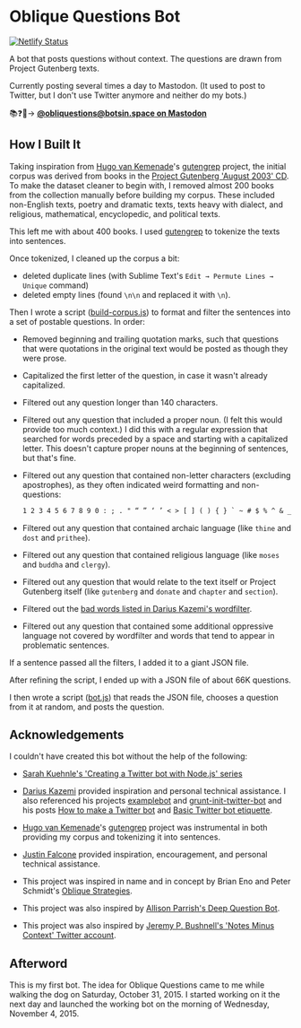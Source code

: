 # Oblique Questions Bot

[![Netlify Status](https://api.netlify.com/api/v1/badges/78970349-9fec-4fb2-8ca0-84b8d9e79066/deploy-status)](https://app.netlify.com/sites/oblique-questions-bot/deploys)

A bot that posts questions without context. The questions are drawn from Project
Gutenberg texts.

Currently posting several times a day to Mastodon. (It used to
post to Twitter, but I don't use Twitter anymore and neither do my bots.)

📚❓🤖&rarr; **[@obliquestions@botsin.space on Mastodon](https://botsin.space/@obliquestions)**

## How I Built It

Taking inspiration from [Hugo van Kemenade](https://github.com/hugovk/)'s [gutengrep](https://github.com/hugovk/gutengrep) project, the initial corpus was derived from books in the [Project Gutenberg 'August 2003' CD](https://www.gutenberg.org/ebooks/11220). To make the dataset cleaner to begin with, I removed almost 200 books from the collection manually before building my corpus. These included non-English texts, poetry and dramatic texts, texts heavy with dialect, and religious, mathematical, encyclopedic, and political texts.

This left me with about 400 books. I used [gutengrep](https://github.com/hugovk)
to tokenize the texts into sentences.

Once tokenized, I cleaned up the corpus a bit:

- deleted duplicate lines (with Sublime Text's `Edit → Permute Lines → Unique`
  command)
- deleted empty lines (found `\n\n` and replaced it with `\n`).

Then I wrote a script ([build-corpus.js](build-corpus.js)) to format and filter
the sentences into a set of postable questions. In order:

- Removed beginning and trailing quotation marks, such that questions that were
  quotations in the original text would be posted as though they were prose.

- Capitalized the first letter of the question, in case it wasn't already
  capitalized.

- Filtered out any question longer than 140 characters.

- Filtered out any question that included a proper noun. (I felt this would
  provide too much context.) I did this with a regular expression that searched
  for words preceded by a space and starting with a capitalized letter. This
  doesn't capture proper nouns at the beginning of sentences, but that's fine.

- Filtered out any question that contained non-letter characters (excluding
  apostrophes), as they often indicated weird formatting and non-questions:

    ```txt
    1 2 3 4 5 6 7 8 9 0 : ; . " “ ” ‘ ’ < > [ ] ( ) { } ` ~ # $ % ^ & _ + - = \ / |
    ```

- Filtered out any question that contained archaic language (like `thine` and
  `dost` and `prithee`).

- Filtered out any question that contained religious language (like `moses` and
  `buddha` and `clergy`).

- Filtered out any question that would relate to the text itself or Project
  Gutenberg itself (like `gutenberg` and `donate` and `chapter` and `section`).

- Filtered out the [bad words listed in Darius Kazemi's wordfilter](https://github.com/dariusk/wordfilter/blob/master/lib/badwords.json).

- Filtered out any question that contained some additional oppressive language
  not covered by wordfilter and words that tend to appear in problematic
  sentences.

If a sentence passed all the filters, I added it to a giant JSON file.

After refining the script, I ended up with a JSON file of about 66K questions.

I then wrote a script ([bot.js](bot.js)) that reads the JSON file, chooses a question from it at random, and posts the question.

## Acknowledgements

I couldn't have created this bot without the help of the following:

- [Sarah Kuehnle's 'Creating a Twitter bot with Node.js' series](http://ursooperduper.github.io/2014/10/27/twitter-bot-with-node-js-part-1.html)

- [Darius Kazemi](https://tinysubversions.com) provided inspiration and personal technical assistance. I also referenced his projects [examplebot](https://github.com/dariusk/examplebot) and [grunt-init-twitter-bot](https://github.com/dariusk/grunt-init-twitter-bot) and his posts [How to make a Twitter bot](http://tinysubversions.com/2013/09/how-to-make-a-twitter-bot/) and [Basic Twitter bot etiquette](http://tinysubversions.com/2013/03/basic-twitter-bot-etiquette/).

- [Hugo van Kemenade](https://github.com/hugovk/)'s [gutengrep](https://github.com/hugovk) project was instrumental in both providing my corpus and tokenizing it into sentences.

- [Justin Falcone](https://twitter.com/modernserf) provided inspiration, encouragement, and personal technical assistance.

- This project was inspired in name and in concept by Brian Eno and Peter Schmidt's [Oblique Strategies](https://en.wikipedia.org/wiki/Oblique_Strategies).

- This project was also inspired by [Allison Parrish's Deep Question Bot](https://twitter.com/deepquestionbot).

- This project was also inspired by [Jeremy P. Bushnell's 'Notes Minus Context' Twitter account](https://twitter.com/jpbisreading).

## Afterword

This is my first bot. The idea for Oblique Questions came to me while walking
the dog on Saturday, October 31, 2015. I started working on it the next day and
launched the working bot on the morning of Wednesday, November 4, 2015.
